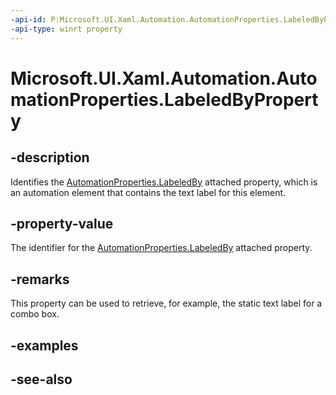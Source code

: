 ```yaml
---
-api-id: P:Microsoft.UI.Xaml.Automation.AutomationProperties.LabeledByProperty
-api-type: winrt property
---
```


<!-- Property syntax
public Windows.UI.Xaml.DependencyProperty LabeledByProperty { get; }
-->

# Microsoft.UI.Xaml.Automation.AutomationProperties.LabeledByProperty

## -description
Identifies the [AutomationProperties.LabeledBy](/windows/winui/api/microsoft.ui.xaml.automation.automationproperties#xaml-attached-properties) attached property, which is an automation element that contains the text label for this element.

## -property-value
The identifier for the [AutomationProperties.LabeledBy](/windows/winui/api/microsoft.ui.xaml.automation.automationproperties#xaml-attached-properties) attached property.

## -remarks
This property can be used to retrieve, for example, the static text label for a combo box.

## -examples

## -see-also
